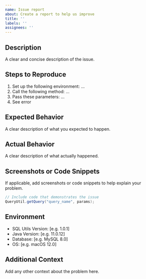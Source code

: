 ```yaml
---
name: Issue report
about: Create a report to help us improve
title: ''
labels: ''
assignees: ''
---
```


## Description

A clear and concise description of the issue.

## Steps to Reproduce

1. Set up the following environment: ...
2. Call the following method: ...
3. Pass these parameters: ...
4. See error

## Expected Behavior

A clear description of what you expected to happen.

## Actual Behavior

A clear description of what actually happened.

## Screenshots or Code Snippets

If applicable, add screenshots or code snippets to help explain your problem.

```java
// Include code that demonstrates the issue
QueryUtil.getQuery("query_name", params);
```

## Environment

- SQL Utils Version: [e.g. 1.0.1]
- Java Version: [e.g. 11.0.12]
- Database: [e.g. MySQL 8.0]
- OS: [e.g. macOS 12.0]

## Additional Context

Add any other context about the problem here.
